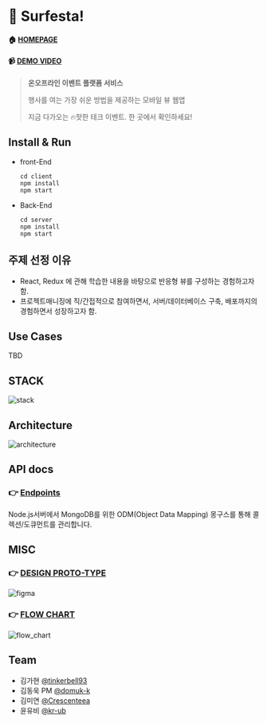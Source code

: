 # 🌊 Surfesta!

#### :house: [HOMEPAGE](https://surfesta.site) 

#### :video_camera: [DEMO VIDEO](https://surfesta.site) 

> **온오프라인 이벤트 플랫폼 서비스**
>
> 행사를 여는 가장 쉬운 방법을 제공하는 모바일 뷰 웹앱
>
> 지금 다가오는 🔥핫한 테크 이벤트. 한 곳에서 확인하세요!



## Install & Run

- front-End

  ```code
  cd client
  npm install
  npm start
  ```

  

- Back-End

  ```code
  cd server
  npm install
  npm start
  ```

  

## 주제 선정 이유

- React, Redux 에 관해 학습한 내용을 바탕으로 반응형 뷰를 구성하는 경험하고자 함.
- 프로젝트매니징에 직/간접적으로 참여하면서, 서버/데이터베이스 구축, 배포까지의 경험하면서 성장하고자 함.



## Use Cases

TBD



## STACK

![stack](https://i.imgur.com/ih0eM3B.png)



## Architecture

![architecture](https://i.imgur.com/5SO1j6P.png)



## API docs

### :point_right: [Endpoints](https://bit.ly/2R7dQ4N)

Node.js서버에서 MongoDB를 위한 ODM(Object Data Mapping) 몽구스를 통해 콜렉션/도큐먼트를 관리합니다.



## MISC

### :point_right: [DESIGN PROTO-TYPE](https://www.figma.com/proto/9YQlwAunCQR2YHJ1rT4Vyv/Surfesta?node-id=1%3A2&scaling=min-zoom)

![figma](https://i.imgur.com/sEfeKV7.png)



### :point_right: [FLOW CHART](https://app.diagrams.net/#G1CZLSxjs-Y6l_r6Bn2WL7GVwaxQas1FY4)

![flow_chart](https://i.imgur.com/Az7vHzq.png)



## Team

- 김가현 [@tinkerbell93](https://github.com/tinkerbell93)
- 김동욱 PM [@domuk-k](https://github.com/domuk-k)
- 김미연 [@Crescenteea](https://github.com/Crescenteea)
- 윤유비 [@kr-ub](https://github.com/kr-ub)

